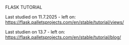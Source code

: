 FLASK TUTORIAL

Last studied on 11.7.2025 - left on: https://flask.palletsprojects.com/en/stable/tutorial/views/

Last studien on 13.7 - left on: https://flask.palletsprojects.com/en/stable/tutorial/blog/